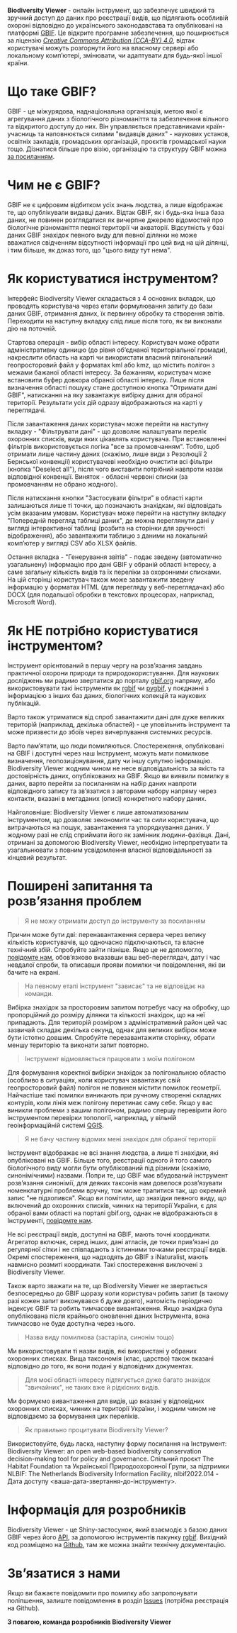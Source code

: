 **Biodiversity Viewer** - онлайн інструмент, що забезпечує швидкий та зручний доступ до даних про реєстрації видів, що підлягають особливій охороні відповідно до українського законодавстава та опубліковані на платформі [GBIF](https://www.gbif.org/). Це відкрите програмне забезпечення, що поширюється за ліцензію [*Creative Commons Attribution (CCA-BY) 4.0*](https://creativecommons.org/licenses/by/4.0/deed.en), відтак користувачі можуть розгорнути його на власному сервері або локальному компʼютері, змінювати, чи адаптувати для будь-якої іншої країни.

# Що таке GBIF?
GBIF - це міжурядова, наднаціональна організація, метою якої є агрегування даних з біологічного різноманіття та забезпечення вільного та відкритого доступу до них. Він управляється представниками країн-учасниць та наповнюється силами "видавців даних" - наукових установ, освітніх закладів, громадських організацій, проєктів громадської науки тощо. Дізнатися більше про візію, організацію та структуру GBIF можна [за посиланням](https://www.gbif.org/uk/what-is-gbif).

# Чим не є GBIF?
GBIF не є цифровим відбитком усіх знань людства, а лише відображає те, що опублікували видавці даних. Відтак GBIF, як і будь-яка інша база даних, не повинен розглядатися як вичерпне джерело відомостей про біологічне різноманіття певної території чи акваторії. Відсутність у базі даних GBIF знахідок певного виду для певної ділянки не може вважатися свідченням відсутності інформації про цей вид на цій ділянці, і тим більше, як доказ того, що "цього виду тут нема".

# Як користуватися інструментом?
Інтерфейс Biodiversity Viewer складається з 4 основних вкладок, що проводять користувача через етапи формулювання запиту до бази даних GBIF, отримання даних, їх первинну обробку та створення звітів. Переходити на наступну вкладку слід лише після того, як ви виконали дію на поточній.

Стартова операція - вибір області інтересу. Користувач може обрати адміністративну одиницю (до рівня обʼєднаної територіальної громади), накреслити область на карті чи використати власний плігональний геопросторовий файл у форматах kml або kmz, що містить полігон з межами бажаної області інтересу. За бажанням, користувач може встановити буфер довкора обраної області інтересу. Лише після визначення області пошуку стане доступною кнопка "Oтримати дані GBIF", натискання на яку завантажує вибірку даних для обраної території. Результати усіх дій одразу відображаються на карті у переглядачі.

Після завантаження даних користувач може перейти на наступну вкладку - "Фільтрувати дані" - що дозволяє налаштувати перелік охоронних списків, види яких цікавлять користувача. При встановленні фільтрів використовується логіка "все за промовчанням". Тобто, щоб отримати лише частину даних (скажімо, лише види з Резолюції 2 Бернської конвенції) користувачеві необхідно очистити всі фільтри (кнопка "Deselect all"), після чого виставити потрібний навпроти назви відповідної конвенції. Виняток - обласні червоні списки (за промовчанням не обрано жодного).

Після натискання кнопки "Застосувати фільтри" в області карти залишаються лише ті точки, що позначають знахідкам, які відповідать усім вказаним умовам. Користувач може перейти на наступну вкладку "Попередній перегляд таблиці даних", де можна переглянути дані у вигляді інтерактивної таблиці (розбита на сторінки для зручності відображення), або завантажити таблицю з даними на локальний компʼютер у вигляді CSV або XLSX файлів.

Остання вкладка - "Генерування звітів" - подає зведену (автоматично узагальнену) інформацію про дані GBIF у обраній області інтересу, а саме загальну кількість видів та їх переліки за охоронними списками. На цій сторінці користувач також може завантажити зведену інформацію у форматах HTML (для перегляду у веб-переглядачах) або DOCX (для подальшої обробки в текстових процесорах, наприклад, Microsoft Word).

# Як НЕ потрібно користуватися інструментом?
Інструмент орієнтований в першу чергу на розвʼязання завдань практичної охорони природи та природокористування. Для наукових досліджень ми радимо звертатися до порталу [gbif.org](https://www.gbif.org/) напряму, або використовувати такі інструменти як [rgbif](https://www.gbif.org/uk/tool/81747/rgbif) чи [pygbif](https://www.gbif.org/uk/tool/OlyoYyRbKCSCkMKIi4oIT/pygbif-gbif-python-client), у поєднанні з інформацією з інших баз даних, біологічних колекцій та наукових публікацій.

Варто також утриматися від спроб завантажити дані для дуже великих територій (наприклад, декілька областей) - це уповільнить інструмент та може призвести до збоїв через вичерпування системних ресурсів.

Варто памʼятати, що люди помиляються. Спостереження, опубліковані на GBIF і доступні через наш Інструмент, можуть мати помилкове визначення, геопозиціонування, дату чи іншу супутню інформацію. Biodiversity Viewer жодним чином не несе відповідальність за якість та достовірність даних, опублікованих на GBIF. Якщо ви виявили помилку в даних, варто перейти за посиланням на набір даних навпроти відповідного запису та звʼязатися з авторами набору напряму через контакти, вказані в метаданих (описі) конкретного набору даних.

Найголовніше: Biodiversity Viewer є лише автоматизованим інструментом, що дозволяє зекономити час та сили користувача, що витрачаються на пошук, завантаження та упорядкування даних. У жодному разі не слід сприймати його як замінник людини-фахівця. Дані, отримані за допомогою Biodiversity Viewer, необхідно інтерпретувати та узагальнювати з повним усвідомлення власної відповідальності за кінцевий результат.

# Поширені запитання та розвʼязання проблем
> Я не можу отримати доступ до інструменту за посиланням

Причин може бути дві: перенавантаження сервера через велику кількість користувачів, що одночасно підключаються, та власне технічний збій. Спробуйте зайти пізніше. Якщо це не допомогло, [повідомте нам](https://github.com/ABiatov/gbif_shiny_onlineviewer/issues), обовʼязково вказавши ваш веб-переглядач, дату і час невдалої спроби, та описавши прояви помилки чи повідомлення, які ви бачите на екрані.

> На певному етапі інструмент "зависає" та не відповідає на команди.

Вибірка знахідок за просторовим запитом потребує часу на обробку, що пропорційний до розміру ділянки та кількості знахідок, що на неї припадають. Для територій розміром з адміністративний район цей час зазвичай складає декілька секунд, однак для великих вибірок може бути істотно довшим. Спробуйте перезавантажити сторінку, обрати меншу територію та виконати запит повторно.

> Інструмент відмовляється працювати з моїм полігоном

Для формування коректної вибірки знахідок за полігональною областю (особливо в ситуаціях, коли користувач завантажує свій геопросторовий файл) полігон не повинен містити помилок геометрії. Найчастіше такі помилки виникають при ручному створенні складних контурів, коли лінія меж полігону перетинає саму себе. Якщо у вас виникли проблеми з вашим полігоном, радимо спершу перевірити його інструментом перевірки топології, наприклад, у вільній геоінформаційній системі [QGIS](https://qgis.org/uk/site/).

> Я не бачу частину відомих мені знахідок для обраної території

Інструмент відображає не всі знання людства, а лише ті знахідки, які опубліковані на GBIF. Більше того, реєстрації одного й того самого біологічного виду могли бути опублікований під різними (скажімо, синонімічними) назвами. Попри те, що GBIF має вбудований інструмент розвʼязання синонімії, для деяких таксонів нам довелося розвʼязувати номенклатурні проблеми вручну, тож може трапитися так, що окремий запис "не підхопився". Якщо ви помітили, що знахідки певного виду, що включений до охоронних списків, чинних на території України, є для обраної вами області на порталі gbif.org, однак не відображаються в Інструменті, [повідомте нам](https://github.com/ABiatov/gbif_shiny_onlineviewer/issues).

Не всі реєстрації видів, доступні на GBIF, мають точні координати. Агрегатор включає, серед інших, дані атласів, де точки привʼязані до регулярної сітки і не співпадають з істинними точками реєстрації видів. Окремі спостереження, що надходять до GBIF з iNaturalist, мають навмисно розмиті координати. Такі спостереження виключені з Biodiversity Viewer.

Також варто зважати на те, що Biodiversity Viewer не звертається безпосередньо до GBIF щоразу коли користувач робить запит (в такому разі кожен запит виконувався б дуже довго), натомість періодично індексує GBIF та робить тимчасове вивантаження. Якщо знахідка була опублікована після крайнього оновлення даних Інструмента, вона тимчасово не буде доступна через нього. 

> Назва виду помилкова (застаріла, синонім тощо)

Ми використовували ті назви видів, які використані у обраних охоронних списках. Вища таксономія (клас, царство) також вказані відповідно до того, як вони подані у відповідних документах.

> Для моєї області інтересу підтягується дуже багато знахідок "звичайних", не таких вже й рідкісних видів.

Ми формуємо вивантаження для видів, що вказані у відповідних охоронних списках, чинних на території України, і жодним чином не відповідаємо за формування цих переліків.

> Як правильно процитувати Biodiversity Viewer?

Використовуйте, будь ласка, наступну форму посилання на Інструмент:
Biodiversity Viewer: an open web-based biodiversity conservation decision-making tool for policy and governance. Спільний проєкт The Habitat Foundation та Української Природоохоронної Групи, за підтримки NLBIF: The Netherlands Biodiversity Information Facility, nlbif2022.014 - Дата доступу <ваша-дата-звертання-до-інструменту>.


# Інформація для розробників
Biodiversity Viewer - це Shiny-застосунок, який взаємодіє з базою даних GBIF через його [API](), за допомогою інструментів пакунку [rgbif](https://www.gbif.org/uk/tool/81747/rgbif). Вихідний код розміщено на [Github](https://github.com/ABiatov/gbif_shiny_onlineviewer/), там же можна знайти технічну документацію.

# Звʼязатися з нами
Якщо ви бажаєте повідомити про помилку або запропонувати поліпшення, залиште повідомлення в розділ [Issues](https://github.com/ABiatov/gbif_shiny_onlineviewer/issues) (потрібна реєстрація на Github). 

**З повагою, команда розробників Biodiversity Viewer**

